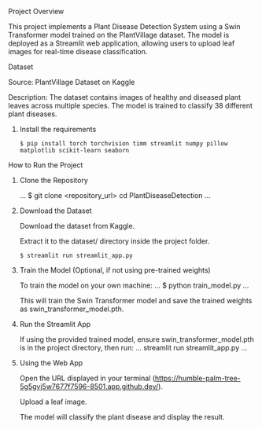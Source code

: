 Project Overview

This project implements a Plant Disease Detection System using a Swin Transformer model trained on the PlantVillage dataset. The model is deployed as a Streamlit web application, allowing users to upload leaf images for real-time disease classification.

Dataset

Source: PlantVillage Dataset on Kaggle

Description: The dataset contains images of healthy and diseased plant leaves across multiple species. The model is trained to classify 38 different plant diseases.

1. Install the requirements

   ```
   $ pip install torch torchvision timm streamlit numpy pillow matplotlib scikit-learn seaborn
   ```

How to Run the Project

1. Clone the Repository

   ...
   $ git clone <repository_url>
   cd PlantDiseaseDetection
   ...

2. Download the Dataset

   Download the dataset from Kaggle.

   Extract it to the dataset/ directory inside the project folder.

   ```
   $ streamlit run streamlit_app.py
   ```
3. Train the Model (Optional, if not using pre-trained weights)

   To train the model on your own machine:
      ...
      $ python train_model.py
      ...

   This will train the Swin Transformer model and save the trained weights as swin_transformer_model.pth.

4. Run the Streamlit App

   If using the provided trained model, ensure swin_transformer_model.pth is in the project directory, then run:
      ...
      streamlit run streamlit_app.py
      ...
5. Using the Web App

   Open the URL displayed in your terminal (https://humble-palm-tree-5g5gvj5w7677f7596-8501.app.github.dev/).

   Upload a leaf image.

   The model will classify the plant disease and display the result.
